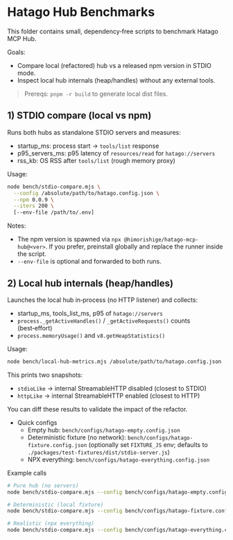 # Hatago Hub Benchmarks

This folder contains small, dependency‑free scripts to benchmark Hatago MCP Hub.

Goals:

- Compare local (refactored) hub vs a released npm version in STDIO mode.
- Inspect local hub internals (heap/handles) without any external tools.

> Prereqs: `pnpm -r build` to generate local dist files.

## 1) STDIO compare (local vs npm)

Runs both hubs as standalone STDIO servers and measures:

- startup_ms: process start → `tools/list` response
- p95_servers_ms: p95 latency of `resources/read` for `hatago://servers`
- rss_kb: OS RSS after `tools/list` (rough memory proxy)

Usage:

```bash
node bench/stdio-compare.mjs \
  --config /absolute/path/to/hatago.config.json \
  --npm 0.0.9 \
  --iters 200 \
  [--env-file /path/to/.env]
```

Notes:

- The npm version is spawned via `npx @himorishige/hatago-mcp-hub@<ver>`. If you prefer, preinstall globally and replace the runner inside the script.
- `--env-file` is optional and forwarded to both runs.

## 2) Local hub internals (heap/handles)

Launches the local hub in‑process (no HTTP listener) and collects:

- startup_ms, tools_list_ms, p95 of `hatago://servers`
- `process._getActiveHandles()` / `_getActiveRequests()` counts (best‑effort)
- `process.memoryUsage()` and `v8.getHeapStatistics()`

Usage:

```bash
node bench/local-hub-metrics.mjs /absolute/path/to/hatago.config.json
```

This prints two snapshots:

- `stdioLike` → internal StreamableHTTP disabled (closest to STDIO)
- `httpLike` → internal StreamableHTTP enabled (closest to HTTP)

You can diff these results to validate the impact of the refactor.

- Quick configs
  - Empty hub: `bench/configs/hatago-empty.config.json`
  - Deterministic fixture (no network): `bench/configs/hatago-fixture.config.json` (optionally set `FIXTURE_JS` env; defaults to `./packages/test-fixtures/dist/stdio-server.js`)
  - NPX everything: `bench/configs/hatago-everything.config.json`

Example calls

```bash
# Pure hub (no servers)
node bench/stdio-compare.mjs --config bench/configs/hatago-empty.config.json --npm 0.0.9 --iters 200

# Deterministic (local fixture)
node bench/stdio-compare.mjs --config bench/configs/hatago-fixture.config.json --npm 0.0.9 --iters 200

# Realistic (npx everything)
node bench/stdio-compare.mjs --config bench/configs/hatago-everything.config.json --npm 0.0.9 --iters 200
```
